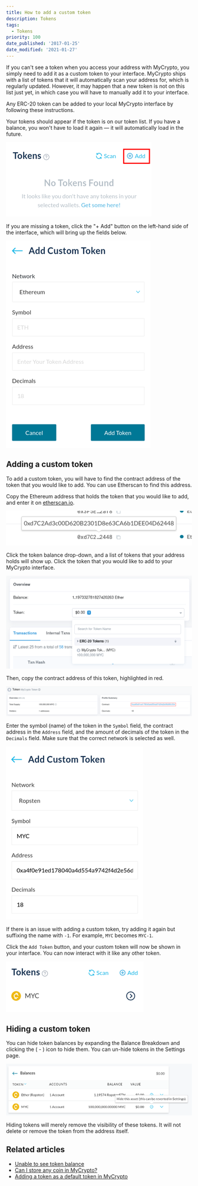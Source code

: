 ```yaml
---
title: How to add a custom token
description: Tokens
tags:
  - Tokens
priority: 100
date_published: '2017-01-25'
date_modified: '2021-01-27'
---
```


If you can't see a token when you access your address with MyCrypto, you simply need to add it as a custom token to your interface. MyCrypto ships with a list of tokens that it will automatically scan your address for, which is regularly updated. However, it may happen that a new token is not on this list just yet, in which case you will have to manually add it to your interface.

Any ERC-20 token can be added to your local MyCrypto interface by following these instructions.

Your tokens should appear if the token is on our token list. If you have a balance, you won't have to load it again — it will automatically load in the future.

![Token balances](../../assets/troubleshooting/tokens/adding-new-token-and-sending-custom-tokens/token-balances.png)

If you are missing a token, click the "+ Add" button on the left-hand side of the interface, which will bring up the fields below.

![Add custom token](../../assets/troubleshooting/tokens/adding-new-token-and-sending-custom-tokens/add-custom-token.png)

## Adding a custom token

To add a custom token, you will have to find the contract address of the token that you would like to add. You can use Etherscan to find this address.

Copy the Ethereum address that holds the token that you would like to add, and enter it on [etherscan.io](https://etherscan.io/).

![Copy address](../../assets/troubleshooting/tokens/adding-new-token-and-sending-custom-tokens/copy-address.png)

Click the token balance drop-down, and a list of tokens that your address holds will show up. Click the token that you would like to add to your MyCrypto interface.

![Etherscan tokenlist](../../assets/troubleshooting/tokens/adding-new-token-and-sending-custom-tokens/etherscan-tokenlist.png)

Then, copy the contract address of this token, highlighted in red.

![Etherscan contract address](../../assets/troubleshooting/tokens/adding-new-token-and-sending-custom-tokens/etherscan-contract-address.png)

Enter the symbol (name) of the token in the `Symbol` field, the contract address in the `Address` field, and the amount of decimals of the token in the `Decimals` field. Make sure that the correct network is selected as well.

![Custom token fields filled](../../assets/troubleshooting/tokens/adding-new-token-and-sending-custom-tokens/custom-token-fields-filled.png)

If there is an issue with adding a custom token, try adding it again but suffixing the name with `-1`. For example, `MYC` becomes `MYC-1`.

Click the `Add Token` button, and your custom token will now be shown in your interface. You can now interact with it like any other token.

![Custom token added](../../assets/troubleshooting/tokens/adding-new-token-and-sending-custom-tokens/custom-token-added.png)

## Hiding a custom token

You can hide token balances by expanding the Balance Breakdown and clicking the ( - ) icon to hide them. You can un-hide tokens in the Settings page.

![Hide token](../../assets/troubleshooting/tokens/adding-new-token-and-sending-custom-tokens/hide-token.png)

Hiding tokens will merely remove the visibility of these tokens. It will not delete or remove the token from the address itself.

## Related articles

- [Unable to see token balance](/troubleshooting/tokens/unable-to-see-token-balance)
- [Can I store any coin in MyCrypto?](/general-knowledge/about-mycrypto/does-mycrypto-support-bitcoin-or-other-coins)
- [Adding a token as a default token in MyCrypto](/developers/add-token-to-default-list)
